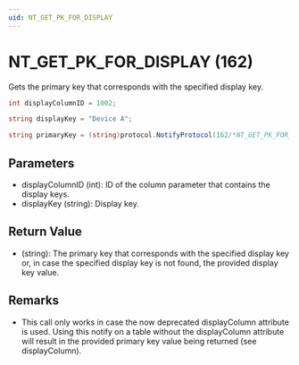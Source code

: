 ```yaml
---
uid: NT_GET_PK_FOR_DISPLAY
---
```


# NT_GET_PK_FOR_DISPLAY (162)

Gets the primary key that corresponds with the specified display key.

```csharp
int displayColumnID = 1002;

string displayKey = "Device A";

string primaryKey = (string)protocol.NotifyProtocol(162/*NT_GET_PK_FOR_DISPLAY*/ , displayColumnID, displayKey);
```

## Parameters

- displayColumnID (int): ID of the column parameter that contains the display keys.
- displayKey (string): Display key.

## Return Value

- (string): The primary key that corresponds with the specified display key or, in case the specified display key is not found, the provided display key value.

## Remarks

- This call only works in case the now deprecated displayColumn attribute is used. Using this notify on a table without the displayColumn attribute will result in the provided primary key value being returned (see displayColumn).
